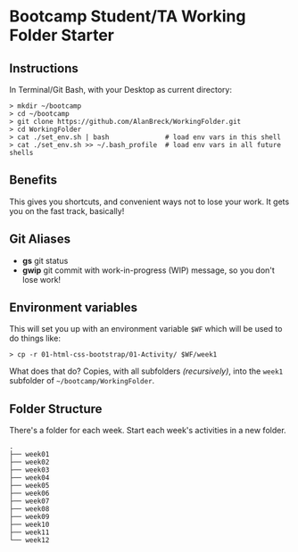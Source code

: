 # Bootcamp Student/TA Working Folder Starter

## Instructions

In Terminal/Git Bash, with your Desktop as current directory:

```
> mkdir ~/bootcamp
> cd ~/bootcamp
> git clone https://github.com/AlanBreck/WorkingFolder.git
> cd WorkingFolder
> cat ./set_env.sh | bash              # load env vars in this shell
> cat ./set_env.sh >> ~/.bash_profile  # load env vars in all future shells
```

## Benefits

This gives you shortcuts, and convenient ways not to lose your work. It gets you on the fast track, basically!

## Git Aliases

* **gs** git status
* **gwip** git commit with work-in-progress (WIP) message, so you don't lose work!

## Environment variables

This will set you up with an environment variable `$WF` which will be used to do things like:

```
> cp -r 01-html-css-bootstrap/01-Activity/ $WF/week1
```

What does that do? Copies, with all subfolders _(recursively)_, into the `week1` subfolder of `~/bootcamp/WorkingFolder`.

## Folder Structure

There's a folder for each week. Start each week's activities in a new folder.

```
.
├── week01
├── week02
├── week03
├── week04
├── week05
├── week06
├── week07
├── week08
├── week09
├── week10
├── week11
└── week12
```

